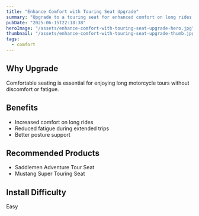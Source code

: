 ```yaml
---
title: "Enhance Comfort with Touring Seat Upgrade"
summary: "Upgrade to a touring seat for enhanced comfort on long rides."
pubDate: "2025-06-15T22:18:38"
heroImage: "/assets/enhance-comfort-with-touring-seat-upgrade-hero.jpg"
thumbnail: "/assets/enhance-comfort-with-touring-seat-upgrade-thumb.jpg"
tags:
  - comfort
---
```


<h2>Why Upgrade</h2>
<p>Comfortable seating is essential for enjoying long motorcycle tours without discomfort or fatigue.</p>
<h2>Benefits</h2>
<ul>
  <li>Increased comfort on long rides</li>
  <li>Reduced fatigue during extended trips</li>
  <li>Better posture support</li>
</ul>
<h2>Recommended Products</h2>
<ul>
  <li>Saddlemen Adventure Tour Seat</li>
  <li>Mustang Super Touring Seat</li>
</ul>
<h2>Install Difficulty</h2>
<p>Easy</p>